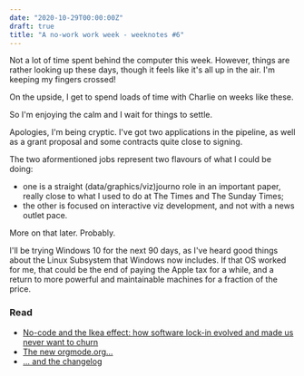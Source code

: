 ```yaml
---
date: "2020-10-29T00:00:00Z"
draft: true
title: "A no-work work week - weeknotes #6"
---
```


Not a lot of time spent behind the computer this week. However, things are rather looking up these days, though it feels like it's all up in the air. I'm keeping my fingers crossed!

On the upside, I get to spend loads of time with Charlie on weeks like these.

So I'm enjoying the calm and I wait for things to settle.

Apologies, I'm being cryptic. I've got two applications in the pipeline, as well as a grant proposal and some contracts quite close to signing.

The two aformentioned jobs represent two flavours of what I could be doing:

- one is a straight (data/graphics/viz)journo role in an important paper, really close to what I used to do at The Times and The Sunday Times;
- the other is focused on interactive viz development, and not with a news outlet pace.

More on that later. Probably.

I'll be trying Windows 10 for the next 90 days, as I've heard good things about the Linux Subsystem that Windows now includes. If that OS worked for me, that could be the end of paying the Apple tax for a while, and a return to more powerful and maintainable machines for a fraction of the price.

### Read

- [No-code and the Ikea effect: how software lock-in evolved and made us never want to churn](https://capiche.com/e/software-lockin)
- [The new orgmode.org...](https://orgmode.org/)
- [... and the changelog](https://orgmode.org/Changes.html)

